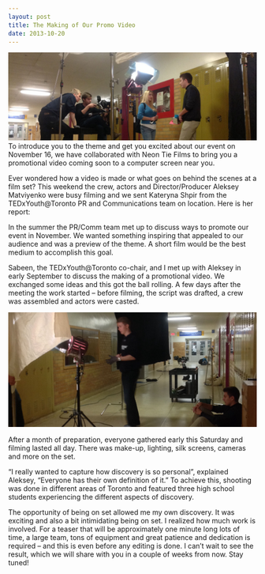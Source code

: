 ```yaml
---
layout: post
title: The Making of Our Promo Video
date: 2013-10-20
---
```


![promovideoheader](/img/post_img/promovid-header.jpg)
To introduce you to the theme and get you excited about our event on November 16, we have collaborated with Neon Tie Films to bring you a promotional video coming soon to a computer screen near you.

Ever wondered how a video is made or what goes on behind the scenes at a film set? This weekend the crew, actors and Director/Producer Aleksey Matviyenko were busy filming and we sent Kateryna Shpir from the TEDxYouth@Toronto PR and Communications team on location. Here is her report:

In the summer the PR/Comm team met up to discuss ways to promote our event in November. We wanted something inspiring that appealed to our audience and was a preview of the theme. A short film would be the best medium to accomplish this goal.

Sabeen, the TEDxYouth@Toronto co-chair, and I met up with Aleksey in early September to discuss the making of a promotional video. We exchanged some ideas and this got the ball rolling. A few days after the meeting the work started – before filming, the script was drafted, a crew was assembled and actors were casted.

![promovideoheader](/img/post_img/promovid-footer.jpg)

After a month of preparation, everyone gathered early this Saturday and filming lasted all day. There was make-up, lighting, silk screens, cameras and more on the set.

“I really wanted to capture how discovery is so personal”, explained Aleksey, “Everyone has their own definition of it.” To achieve this, shooting was done in different areas of Toronto and featured three high school students experiencing the different aspects of discovery.

The opportunity of being on set allowed me my own discovery. It was exciting and also a bit intimidating being on set. I realized how much work is involved. For a teaser that will be approximately one minute long lots of time, a large team, tons of equipment and great patience and dedication is required – and this is even before any editing is done.
I can’t wait to see the result, which we will share with you in a couple of weeks from now. Stay tuned!
